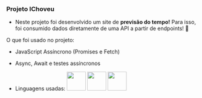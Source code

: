 ### Projeto IChoveu 

- Neste projeto foi desenvolvido um site de **previsão do tempo!**
Para isso, foi consumido dados diretamente de uma API a partir de endpoints! 🤩

 O que foi usado no projeto:
- JavaScript Assíncrono (Promises e Fetch)
- Async, Await e testes assíncronos

- Linguagens usadas: 
            <img  width='50' height='50' src="https://cdn.jsdelivr.net/gh/devicons/devicon@latest/icons/javascript/javascript-original.svg"/>
             <img width='50' height='50' src="https://cdn.jsdelivr.net/gh/devicons/devicon@latest/icons/html5/html5-original.svg" />
              <img  width='50' height='50' src="https://cdn.jsdelivr.net/gh/devicons/devicon@latest/icons/css3/css3-original.svg" />
          
          
